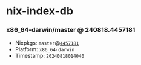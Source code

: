 # nix-index-db
### x86_64-darwin/master @ 240818.4457181
- Nixpkgs: `master`@[`4457181`](https://github.com/NixOS/nixpkgs/commit/445718104cab5ad08cf095c7c875f784fc72a590)
- Platform: `x86_64-darwin`
- Timestamp: `20240818014040`
